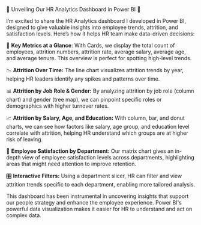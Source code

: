 🌟 Unveiling Our HR Analytics Dashboard in Power BI 🌟

I’m excited to share the HR Analytics dashboard I developed in Power BI, designed to give  valuable insights into employee trends, attrition, and satisfaction levels. Here’s how it helps  HR team make data-driven decisions:

📌 **Key Metrics at a Glance**: With Cards, we display the total count of employees, attrition numbers, attrition rate, average salary, average age, and average tenure. This overview is perfect for spotting high-level trends.

📉 **Attrition Over Time:** The line chart visualizes attrition trends by year, helping HR leaders identify any spikes and patterns over time.

📊 **Attrition by Job Role & Gender:** By analyzing attrition by job role (column chart) and gender (tree map), we can pinpoint specific roles or demographics with higher turnover rates.

📈 **Attrition by Salary, Age, and Education:** With column, bar, and donut charts, we can see how factors like salary, age group, and education level correlate with attrition, helping HR understand which groups are at higher risk of leaving.

🔄 **Employee Satisfaction by Department:** Our matrix chart gives an in-depth view of employee satisfaction levels across departments, highlighting areas that might need attention to improve retention.

🎛️ **Interactive Filters:** Using a department slicer, HR can filter and view attrition trends specific to each department, enabling more tailored analysis.

This dashboard has been instrumental in uncovering insights that support our people strategy and enhance the employee experience. Power BI's powerful data visualization makes it easier for HR to understand and act on complex data.
